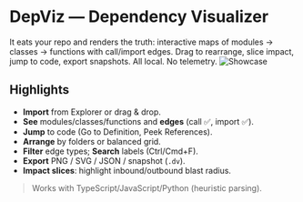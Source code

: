 # DepViz — Dependency Visualizer

It eats your repo and renders the truth: interactive maps of modules → classes → functions with call/import edges. Drag to rearrange, slice impact, jump to code, export snapshots. All local. No telemetry.
![Showcase](https://github.com/user-attachments/assets/33de3d2e-513a-4a20-bf1e-c599ffe845b9)

## Highlights
- **Import** from Explorer or drag & drop.
- **See** modules/classes/functions and **edges** (call ✅, import ✅).
- **Jump** to code (Go to Definition, Peek References).
- **Arrange** by folders or balanced grid.
- **Filter** edge types; **Search** labels (Ctrl/Cmd+F).
- **Export** PNG / SVG / JSON / snapshot (`.dv`).
- **Impact slices**: highlight inbound/outbound blast radius.

> Works with TypeScript/JavaScript/Python (heuristic parsing).

